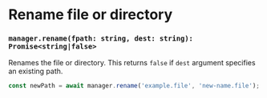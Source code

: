 # Rename file or directory

### `manager.rename(fpath: string, dest: string): Promise<string|false>`

Renames the file or directory. This returns `false` if `dest` argument specifies an existing path.

```js
const newPath = await manager.rename('example.file', 'new-name.file');
```
